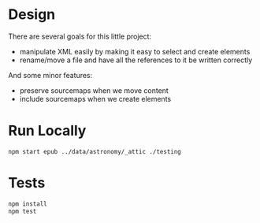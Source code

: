 # Design

There are several goals for this little project:

- manipulate XML easily by making it easy to select and create elements
- rename/move a file and have all the references to it be written correctly

And some minor features:

- preserve sourcemaps when we move content
- include sourcemaps when we create elements

# Run Locally

```
npm start epub ../data/astronomy/_attic ./testing
```

# Tests

```sh
npm install
npm test
```
